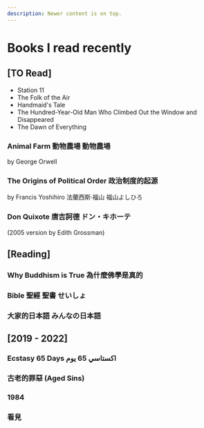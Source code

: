 ```yaml
---
description: Newer content is on top.
---
```


# Books I read recently

## \[TO Read]

* Station 11
* The Folk of the Air
* Handmaid's Tale
* The Hundred-Year-Old Man Who Climbed Out the Window and Disappeared
* The Dawn of Everything

### Animal Farm 動物農場 動物農場

by George Orwell&#x20;

### The Origins of Political Order 政治制度的起源 <a href="#firstheading" id="firstheading"></a>

by Francis Yoshihiro 法蘭西斯·福山 福山よしひろ

### Don Quixote **唐吉訶德** ドン・キホーテ

&#x20;(2005 version by Edith Grossman)

## \[Reading]

### Why Buddhism is True 為什麼佛學是真的&#x20;

### Bible 聖經 聖書 せいしょ

### 大家的日本語 みんなの日本語

## \[2019 - 2022]

### Ecstasy 65 Days اكستاسي 65 يوم

### 古老的罪惡 (Aged Sins)

### 1984

### 看見
